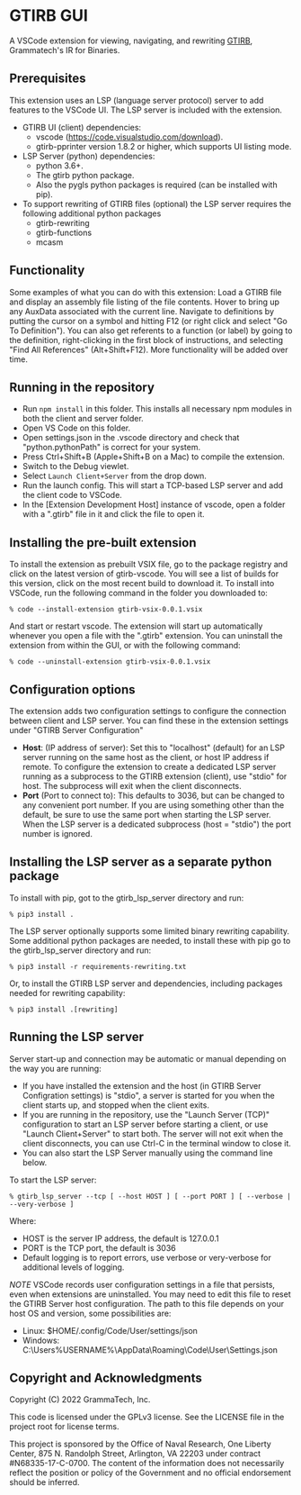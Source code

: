 # GTIRB GUI

A VSCode extension for viewing, navigating, and rewriting [GTIRB][], Grammatech's IR for Binaries.

[GTIRB]: https://github.com/GrammaTech/gtirb

## Prerequisites

This extension uses an LSP (language server protocol) server to add features to the VSCode UI. The LSP server is included with the extension.
- GTIRB UI (client) dependencies:
    - vscode (https://code.visualstudio.com/download).
    - gtirb-pprinter version 1.8.2 or higher, which supports UI listing mode.
- LSP Server (python) dependencies:
    - python 3.6+.
    - The gtirb python package.
    - Also the pygls python packages is required (can be installed with pip).
 - To support rewriting of GTIRB files (optional) the LSP server requires the following additional python packages
    - gtirb-rewriting
    - gtirb-functions
    - mcasm

## Functionality

Some examples of what you can do with this extension: Load a GTIRB file and display an assembly file listing of the file contents. Hover to bring up any AuxData associated with the current line. Navigate to definitions by putting the cursor on a symbol and hitting F12 (or right click and select "Go To Definition").  You can also get referents to a function (or label) by going to the definition, right-clicking in the first block of instructions, and selecting "Find All References" (Alt+Shift+F12). More functionality will be added over time.

## Running in the repository

- Run `npm install` in this folder. This installs all necessary npm modules in both the client and server folder.
- Open VS Code on this folder.
- Open settings.json in the .vscode directory and check that "python.pythonPath" is correct for your system.
- Press Ctrl+Shift+B (Apple+Shift+B on a Mac) to compile the extension.
- Switch to the Debug viewlet.
- Select `Launch Client+Server` from the drop down.
- Run the launch config. This will start a TCP-based LSP server and add the client code to VSCode.
- In the [Extension Development Host] instance of vscode, open a folder with a ".gtirb" file in it and click the file to open it.

## Installing the pre-built extension

To install the extension as prebuilt VSIX file, go to the package registry and click on the latest version of gtirb-vscode. You will see a list of builds for this version, click on the most recent build to download it. To install into VSCode, run the following command in the folder you downloaded to:
```shell
% code --install-extension gtirb-vsix-0.0.1.vsix
```
And start or restart vscode. The extension will start up automatically whenever you open a file with the ".gtirb" extension. You can uninstall the extension from within the GUI, or with the following command:
```shell
% code --uninstall-extension gtirb-vsix-0.0.1.vsix
```

## Configuration options

The extension adds two configuration settings to configure the connection between client and LSP server. You can find these in the extension settings under "GTIRB Server Configuration"
- **Host**: (IP address of server): Set this to "localhost" (default) for an LSP server running on the same host as the client, or host IP address if remote. To configure the extension to create a dedicated LSP server running as a subprocess to the GTIRB extension (client), use "stdio" for host. The subprocess will exit when the client disconnects.
- **Port** (Port to connect to): This defaults to 3036, but can be changed to any convenient port number. If you are using something other than the default, be sure to use the same port when starting the LSP server. When the LSP server is a dedicated subprocess (host = "stdio") the port number is ignored.

## Installing the LSP server as a separate python package

To install with pip, got to the gtirb_lsp_server directory and run:
```shell
% pip3 install .
```

The LSP server optionally supports some limited binary rewriting capability. Some additional python packages are needed, to install these with pip go to the gtirb_lsp_server directory and run:
```shell
% pip3 install -r requirements-rewriting.txt
```
Or, to install the GTIRB LSP server and dependencies, including packages needed for rewriting capability:
```shell
% pip3 install .[rewriting]
```

## Running the LSP server

Server start-up and connection may be automatic or manual depending on the way you are running:
- If you have installed the extension and the host (in GTIRB Server Configration settings) is "stdio", a server is started for you when the client starts up, and stopped when the client exits.
- If you are running in the repository, use the "Launch Server (TCP)" configuration to start an LSP server before starting a client, or use "Launch Client+Server" to start both. The server will not exit when the client disconnects, you can use Ctrl-C in the terminal window to close it.
- You can also start the LSP Server manually using the command line below.

To start the LSP server:
```shell
% gtirb_lsp_server --tcp [ --host HOST ] [ --port PORT ] [ --verbose | --very-verbose ]
```
Where:
- HOST is the server IP address, the default is 127.0.0.1
- PORT is the TCP port, the default is 3036
- Default logging is to report errors, use verbose or very-verbose for additional levels of logging.

*NOTE* VSCode records user configuration settings in a file that persists, even when extensions are uninstalled. You may need to edit this file to reset the GTIRB Server host configuration. The path to this file depends on your host OS and version, some possibilities are:
- Linux: $HOME/.config/Code/User/settings/json
- Windows: C:\Users\%USERNAME%\AppData\Roaming\Code\User\Settings.json

## Copyright and Acknowledgments

Copyright (C) 2022 GrammaTech, Inc.

This code is licensed under the GPLv3 license. See the LICENSE file in the project root for license terms.

This project is sponsored by the Office of Naval Research, One Liberty Center, 875 N. Randolph Street, Arlington, VA 22203 under contract #N68335-17-C-0700. The content of the information does not necessarily reflect the position or policy of the Government and no official endorsement should be inferred.
